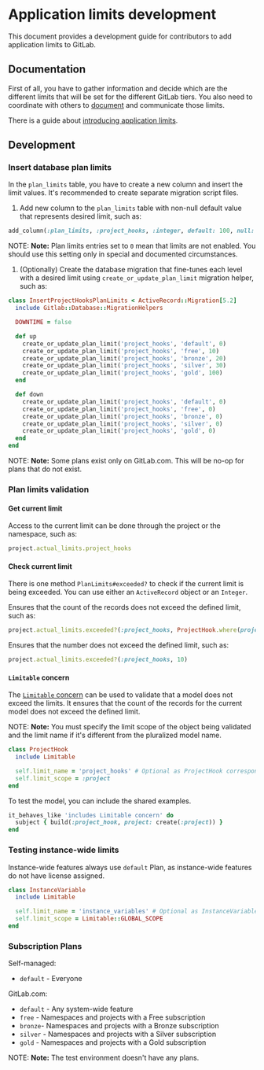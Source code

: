 # Application limits development

This document provides a development guide for contributors to add application
limits to GitLab.

## Documentation

First of all, you have to gather information and decide which are the different
limits that will be set for the different GitLab tiers. You also need to
coordinate with others to [document](../administration/instance_limits.md)
and communicate those limits.

There is a guide about [introducing application
limits](https://about.gitlab.com/handbook/product/product-processes/#introducing-application-limits).

## Development

### Insert database plan limits

In the `plan_limits` table, you have to create a new column and insert the
limit values. It's recommended to create separate migration script files.

1. Add new column to the `plan_limits` table with non-null default value
   that represents desired limit, such as:

  ```ruby
  add_column(:plan_limits, :project_hooks, :integer, default: 100, null: false)
  ```

  NOTE: **Note:**
  Plan limits entries set to `0` mean that limits are not
  enabled. You should use this setting only in special and documented circumstances.

1. (Optionally) Create the database migration that fine-tunes each level with
    a desired limit using `create_or_update_plan_limit` migration helper, such as:

  ```ruby
  class InsertProjectHooksPlanLimits < ActiveRecord::Migration[5.2]
    include Gitlab::Database::MigrationHelpers

    DOWNTIME = false

    def up
      create_or_update_plan_limit('project_hooks', 'default', 0)
      create_or_update_plan_limit('project_hooks', 'free', 10)
      create_or_update_plan_limit('project_hooks', 'bronze', 20)
      create_or_update_plan_limit('project_hooks', 'silver', 30)
      create_or_update_plan_limit('project_hooks', 'gold', 100)
    end

    def down
      create_or_update_plan_limit('project_hooks', 'default', 0)
      create_or_update_plan_limit('project_hooks', 'free', 0)
      create_or_update_plan_limit('project_hooks', 'bronze', 0)
      create_or_update_plan_limit('project_hooks', 'silver', 0)
      create_or_update_plan_limit('project_hooks', 'gold', 0)
    end
  end
  ```

NOTE: **Note:**
Some plans exist only on GitLab.com. This will be no-op
for plans that do not exist.

### Plan limits validation

#### Get current limit

Access to the current limit can be done through the project or the namespace,
such as:

```ruby
project.actual_limits.project_hooks
```

#### Check current limit

There is one method `PlanLimits#exceeded?` to check if the current limit is
being exceeded. You can use either an `ActiveRecord` object or an `Integer`.

Ensures that the count of the records does not exceed the defined limit, such as:

```ruby
project.actual_limits.exceeded?(:project_hooks, ProjectHook.where(project: project))
```

Ensures that the number does not exceed the defined limit, such as:

```ruby
project.actual_limits.exceeded?(:project_hooks, 10)
```

#### `Limitable` concern

The [`Limitable` concern](https://gitlab.com/gitlab-org/gitlab/blob/master/app/models/concerns/limitable.rb)
can be used to validate that a model does not exceed the limits. It ensures
that the count of the records for the current model does not exceed the defined
limit.

NOTE: **Note:**
You must specify the limit scope of the object being validated
and the limit name if it's different from the pluralized model name.

```ruby
class ProjectHook
  include Limitable

  self.limit_name = 'project_hooks' # Optional as ProjectHook corresponds with project_hooks
  self.limit_scope = :project
end
```

To test the model, you can include the shared examples.

```ruby
it_behaves_like 'includes Limitable concern' do
  subject { build(:project_hook, project: create(:project)) }
end
```

### Testing instance-wide limits

Instance-wide features always use `default` Plan, as instance-wide features
do not have license assigned.

```ruby
class InstanceVariable
  include Limitable

  self.limit_name = 'instance_variables' # Optional as InstanceVariable corresponds with instance_variables
  self.limit_scope = Limitable::GLOBAL_SCOPE
end
```

### Subscription Plans

Self-managed:

- `default` - Everyone

GitLab.com:

- `default` - Any system-wide feature
- `free` - Namespaces and projects with a Free subscription
- `bronze`- Namespaces and projects with a Bronze subscription
- `silver` - Namespaces and projects with a Silver subscription
- `gold` - Namespaces and projects with a Gold subscription

NOTE: **Note:**
The test environment doesn't have any plans.
